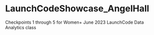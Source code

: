 # LaunchCodeShowcase_AngelHall
Checkpoints 1 through 5 for Women+ June 2023 LaunchCode Data Analytics class
